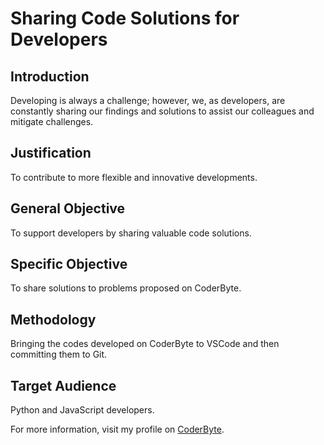 # Sharing Code Solutions for Developers

## Introduction

Developing is always a challenge; however, we, as developers, are constantly sharing our findings and solutions to assist our colleagues and mitigate challenges.

## Justification

To contribute to more flexible and innovative developments.

## General Objective

To support developers by sharing valuable code solutions.

## Specific Objective

To share solutions to problems proposed on CoderByte.

## Methodology

Bringing the codes developed on CoderByte to VSCode and then committing them to Git.

## Target Audience

Python and JavaScript developers.

For more information, visit my profile on [CoderByte](https://coderbyte.com/profile/PatriciaMaltez).
